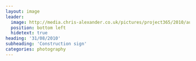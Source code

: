 ```yaml
---
layout: image
leader:
  image: http://media.chris-alexander.co.uk/pictures/project365/2010/aug/31/310810.jpg
  position: bottom left
  hidetext: true
heading: '31/08/2010'
subheading: 'Construction sign'
categories: photography
---
```

